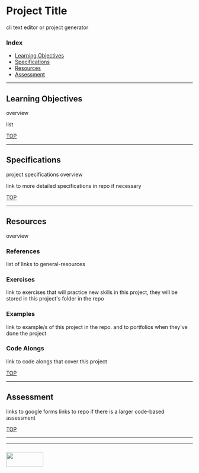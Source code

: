 # Project Title

cli text editor
or
project generator

### Index
* [Learning Objectives](#learning-objectives)
* [Specifications](#specifications)
* [Resources](#resources)
* [Assessment](#assessment)

---

## Learning Objectives

overview

list

[TOP](#index)

---

## Specifications

project specifications overview

link to more detailed specifications in repo if necessary


[TOP](#index)

---

## Resources

overview

### References

list of links to general-resources 

### Exercises


link to exercises that will practice new skills in this project, they will be stored in this project's folder in the repo

###  Examples

link to example/s of this project in the repo.
and to portfolios when they've done the project

### Code Alongs

link to code alongs that cover this project


[TOP](#index)

---

## Assessment

links to google forms
links to repo if there is a larger code-based assessment

[TOP](#index)

___
___
### <a href="http://elewa.education/blog" target="_blank"><img src="https://user-images.githubusercontent.com/18554853/34921062-506450ae-f97d-11e7-875f-6feeb26ad72d.png" width="100" height="40"/></a>

